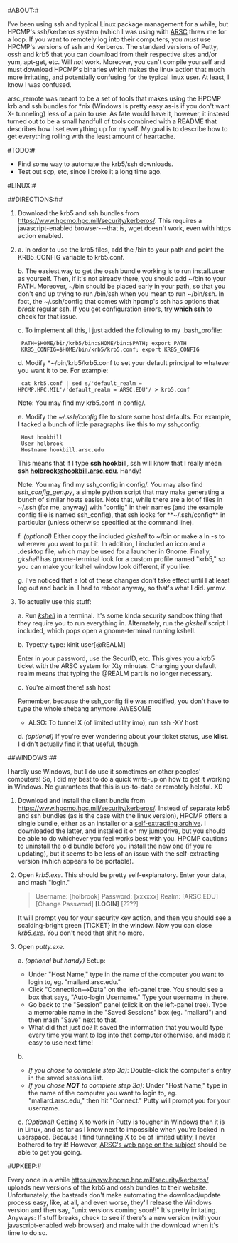 #ABOUT:#

I've been using ssh and typical Linux package management for a while, but
HPCMP's ssh/kerberos system (which I was using with [ARSC](http://www.arsc.edu)
threw me for a loop.  If you want to remotely log into their computers, you
*must* use HPCMP's versions of ssh and Kerberos. The standard versions of
Putty, ossh and krb5 that you can download from their respective sites and/or
yum, apt-get, etc. Will *not* work. Moreover, you can't compile yourself and
must download HPCMP's binaries which makes the linux action that much more
irritating, and potentially confusing for the typical linux user. At least, I
know I was confused.

arsc_remote was meant to be a set of tools that makes using the HPCMP krb and 
ssh bundles for *nix (Windows is pretty easy as-is if you don't want X-
tunneling) less of a pain to use.  As fate would have it, however, it instead 
turned out to be a small handfull of tools combined with a README that 
describes how I set everything up for myself. My goal is to describe how to get
everything rolling with the least amount of heartache.

#TODO:#

* Find some way to automate the krb5/ssh downloads.
* Test out scp, etc, since I broke it a long time ago.

#LINUX:#

##DIRECTIONS:##

1. Download the krb5 and ssh bundles from 
<https://www.hpcmo.hpc.mil/security/kerberos/>. This requires a 
javascript-enabled browser---that is, wget doesn't work, even with https action
enabled.

2. 
    a. In order to use the krb5 files, add the /bin to your path and point the
    KRB5_CONFIG variable to krb5.conf.  

    b. The easiest way to get the ossh bundle working is to run install.user as
    yourself. Then, if it's not already there, you should add ~/bin to your 
    PATH. Moreover, ~/bin should be placed early in your path, so that you 
    don't end up trying to run /bin/ssh when you mean to run ~/bin/ssh.
    In fact, the ~/.ssh/config that comes with hpcmp's ssh has options that 
    *break* regular ssh. If you get configuration errors, try **which ssh** to
    check for that issue.

    c. To implement all this, I just added the following to my .bash_profile:

        PATH=$HOME/bin/krb5/bin:$HOME/bin:$PATH; export PATH
        KRB5_CONFIG=$HOME/bin/krb5/krb5.conf; export KRB5_CONFIG

    d. Modify *~/bin/krb5/krb5.conf to set your default principal to whatever 
    you want it to be. For example:

        cat krb5.conf | sed s/'default_realm = HPCMP.HPC.MIL'/'default_realm = ARSC.EDU'/ > krb5.conf

    Note: You may find my krb5.conf in config/.

    e. Modify the *~/.ssh/config* file to store some host defaults.
    For example, I tacked a bunch of little paragraphs like this to my 
    ssh_config:

        Host hookbill
        User holbrook
        Hostname hookbill.arsc.edu

    This means that if I type **ssh hookbill**, ssh will know that I really 
    mean **ssh holbrook@hookbill.arsc.edu**. Handy!

    Note: You may find my ssh_config in config/. You may also find 
    *ssh_config_gen.py*, a simple python script that may make generating a 
    bunch of similar hosts easier. Note that, while there are a lot of files in
    ~/.ssh (for me, anyway) with "config" in their names (and the example
    config file is named ssh_config), that ssh looks for **~/.ssh/config** in
    particular (unless otherwise specified at the command line).

    f. *(optional)* Either copy the included *gkshell* to ~/bin or make 
    a ln -s to wherever you want to put it. In addition, I included an icon and
    a .desktop file, which may be used for a launcher in Gnome. Finally, 
    *gkshell* has gnome-terminal look for a custom profile named "krb5," so you
    can make your kshell window look different, if you like.

    g. I've noticed that a lot of these changes don't take effect until I at
    least log out and back in. I had to reboot anyway, so that's what I did.
    ymmv.

3. To actually use this stuff:

    a. Run [*kshell*](http://www.afrl.hpc.mil/customer/userdocs/kerberos/man/kshell.html) in a terminal. It's some kinda security sandbox thing that
    they require you to run everything in. Alternately, run the *gkshell*
    script I included, which pops open a gnome-terminal running kshell.

    b. Typetty-type:
        kinit user[@REALM]

    Enter in your password, use the SecurID, etc. This gives you a krb5 
    ticket with the ARSC system for Xty minutes. Changing your default realm 
    means that typing the @REALM part is no longer necessary.

    c. You're almost there!
        ssh host

    Remember, because the ssh_config file was modified, you don't have to type
    the whole shebang anymore! AWESOME
      * ALSO: To tunnel X (of limited utility imo), run
            ssh -XY host

    d. *(optional)* If you're ever wondering about your ticket status, use 
    **klist**. I didn't actually find it that useful, though.

##WINDOWS:##

I hardly use Windows, but I do use it sometimes on other peoples' computers!
So, I did my best to do a quick write-up on how to get it working in Windows.
No guarantees that this is up-to-date or remotely helpful. XD

1. Download and install the client bundle from 
<https://www.hpcmo.hpc.mil/security/kerberos/>. Instead of separate krb5 and
ssh bundles (as is the case with the linux version), HPCMP offers a single
bundle, either as an installer or a
[self-extracting archive](http://www.wikihow.com/Use-7Zip-to-Create-Self-Extracting-excutables).
I downloaded the latter, and installed it on my jumpdrive, but you should be
able to do whichever you feel works best with you. HPCMP cautions to uninstall
the old bundle before you install the new one (if you're updating), but it
seems to be less of an issue with the self-extracting version (which appears to
be portable).

2. Open *krb5.exe*. This should be pretty self-explanatory. Enter your data, and
mash "login."

    > Username: [holbrook] Password: [xxxxxx] Realm: [ARSC.EDU]  
    > [Change Password]  **[LOGIN]** [????]

    It will prompt you for your security key action, and then you should see a
    scalding-bright green [TICKET} in the window. Now you can close *krb5.exe*. You
    don't need that shit no more.

3. Open *putty.exe*.

    a. *(optional but handy)* Setup:
      * Under "Host Name," type in the name of the computer you want to 
          login to, eg. "mallard.arsc.edu."
      * Click "Connection-->Data" on the left-panel tree. You should see a
          box that says, "Auto-login Username." Type your username in there.
      * Go back to the "Session" panel (click it on the left-panel tree).
          Type a memorable name in the "Saved Sessions" box (eg. "mallard") and
          then mash "Save" next to that.
      * What did that just do? It saved the information that you would type
          every time you want to log into that computer otherwise, and made it
          easy to use next time!

    b. 
      * *If you chose to complete step 3a)*: Double-click the computer's
          entry in the saved sessions list.
      * *If you chose **NOT** to complete step 3a)*: Under "Host Name," type
          in the name of the computer you want to login to, 
          eg. "mallard.arsc.edu," then hit "Connect." Putty will prompt you
          for your username.

    c. *(Optional)* Getting X to work in Putty is tougher in Windows than it is
    in Linux, and as far as I know next to impossible when you're locked in
    userspace. Because I find tunneling X to be of limited utility, I never
    bothered to try it! However, 
    [ARSC's web page on the subject](http://www.arsc.edu/support/howtos/UsingXming.html)
    should be able to get you going.

#UPKEEP:#

Every once in a while <https://www.hpcmo.hpc.mil/security/kerberos/> uploads
new versions of the krb5 and ossh bundles to their website. Unfortunately,
the bastards don't make automating the download/update process easy, like, at
all, and even worse, they'll release the Windows version and then say, 
"unix versions coming soon!!"  It's pretty irritating. Anyways: If stuff breaks,
check to see if there's a new version (with your javascript-enabled web browser)
and make with the download when it's time to do so.
